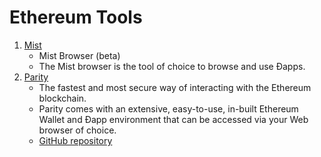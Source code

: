 Ethereum Tools
==============

1. [Mist](https://github.com/ethereum/mist)
    - Mist Browser (beta)
    - The Mist browser is the tool of choice to browse and use Ðapps.
2. [Parity](https://www.parity.io/)
    - The fastest and most secure way of interacting with the Ethereum blockchain.
    - Parity comes with an extensive, easy-to-use, in-built Ethereum Wallet and
      Ðapp environment that can be accessed via your Web browser of choice.
    - [GitHub repository](https://github.com/paritytech/parity)
